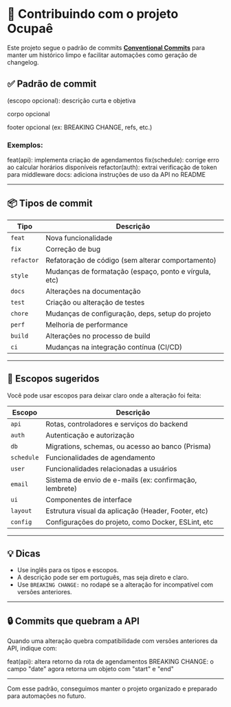 # 📘 Contribuindo com o projeto Ocupaê

Este projeto segue o padrão de commits **[Conventional Commits](https://www.conventionalcommits.org/)** para manter um histórico limpo e facilitar automações como geração de changelog.

## ✅ Padrão de commit

<tipo>(escopo opcional): descrição curta e objetiva

corpo opcional

footer opcional (ex: BREAKING CHANGE, refs, etc.)

### Exemplos:

feat(api): implementa criação de agendamentos
fix(schedule): corrige erro ao calcular horários disponíveis
refactor(auth): extrai verificação de token para middleware
docs: adiciona instruções de uso da API no README

---

## 📦 Tipos de commit

| Tipo       | Descrição                                             |
| ---------- | ----------------------------------------------------- |
| `feat`     | Nova funcionalidade                                   |
| `fix`      | Correção de bug                                       |
| `refactor` | Refatoração de código (sem alterar comportamento)     |
| `style`    | Mudanças de formatação (espaço, ponto e vírgula, etc) |
| `docs`     | Alterações na documentação                            |
| `test`     | Criação ou alteração de testes                        |
| `chore`    | Mudanças de configuração, deps, setup do projeto      |
| `perf`     | Melhoria de performance                               |
| `build`    | Alterações no processo de build                       |
| `ci`       | Mudanças na integração contínua (CI/CD)               |

---

## 🧩 Escopos sugeridos

Você pode usar escopos para deixar claro onde a alteração foi feita:

| Escopo     | Descrição                                               |
| ---------- | ------------------------------------------------------- |
| `api`      | Rotas, controladores e serviços do backend              |
| `auth`     | Autenticação e autorização                              |
| `db`       | Migrations, schemas, ou acesso ao banco (Prisma)        |
| `schedule` | Funcionalidades de agendamento                          |
| `user`     | Funcionalidades relacionadas a usuários                 |
| `email`    | Sistema de envio de e-mails (ex: confirmação, lembrete) |
| `ui`       | Componentes de interface                                |
| `layout`   | Estrutura visual da aplicação (Header, Footer, etc)     |
| `config`   | Configurações do projeto, como Docker, ESLint, etc      |

---

## 💡 Dicas

- Use inglês para os tipos e escopos.
- A descrição pode ser em português, mas seja direto e claro.
- Use `BREAKING CHANGE:` no rodapé se a alteração for incompatível com versões anteriores.

---

## 🔒 Commits que quebram a API

Quando uma alteração quebra compatibilidade com versões anteriores da API, indique com:

feat(api): altera retorno da rota de agendamentos
BREAKING CHANGE: o campo "date" agora retorna um objeto com "start" e "end"

---

Com esse padrão, conseguimos manter o projeto organizado e preparado para automações no futuro.
